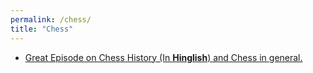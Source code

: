```yaml
---
permalink: /chess/
title: "Chess"
---
```


* [Great Episode on Chess History (In **Hinglish**) and Chess in general.](https://youtu.be/KtIvsNmoW6Q)